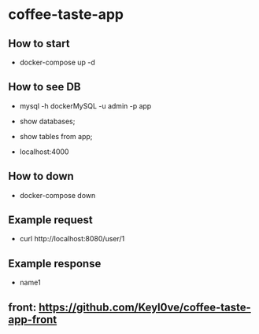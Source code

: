 # coffee-taste-app

## How to start
- docker-compose up -d

## How to see DB
- mysql -h dockerMySQL -u admin -p app
- show databases;
- show tables from app;

- localhost:4000



## How to down
- docker-compose down

## Example request
- curl  http://localhost:8080/user/1

## Example response
- name1

## front: https://github.com/Keyl0ve/coffee-taste-app-front
